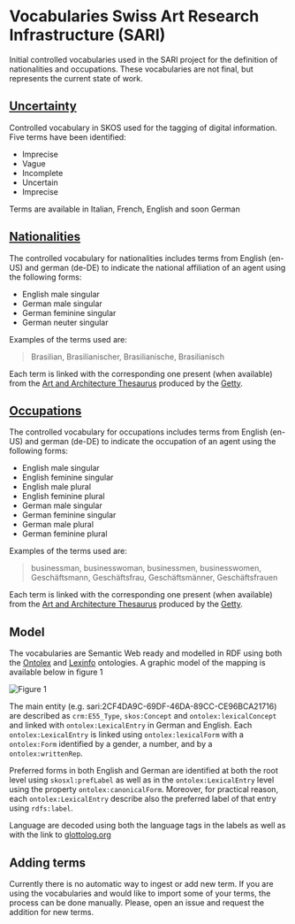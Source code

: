 # Vocabularies Swiss Art Research Infrastructure (SARI)

Initial controlled vocabularies used in the SARI project for the definition of nationalities and occupations. These vocabularies are not final, but represents the current state of work.

## [Uncertainty](uncertainty/)

 Controlled vocabulary in SKOS used for the tagging of digital information. Five terms have been identified:
 
 + Imprecise
 + Vague
 + Incomplete
 + Uncertain
 + Imprecise

Terms are available in Italian, French, English and soon German 

## [Nationalities](nationalities/)

The controlled vocabulary for nationalities includes terms from English (en-US) and german (de-DE) to indicate the national affiliation of an agent using the following forms:

* English male singular
* German male singular
* German feminine singular
* German neuter singular

Examples of the terms used are:


> Brasilian,  Brasilianischer, Brasilianische, Brasilianisch 

Each term is linked with the corresponding one present (when available) from the [Art and Architecture Thesaurus](https://www.getty.edu/research/tools/vocabularies/aat/) produced by the [Getty](http://www.getty.edu).


## [Occupations](occupation/)

The controlled vocabulary for occupations includes terms from English (en-US) and german (de-DE) to indicate the occupation of an agent using the following forms:

* English male singular
* English feminine singular
* English male plural
* English feminine plural
* German male singular
* German feminine singular
* German male plural
* German feminine plural

Examples of the terms used are:  

> businessman, businesswoman, businessmen, businesswomen, Geschäftsmann, Geschäftsfrau, Geschäftsmänner, Geschäftsfrauen 

Each term is linked with the corresponding one present (when available) from the [Art and Architecture Thesaurus](https://www.getty.edu/research/tools/vocabularies/aat/) produced by the [Getty](http://www.getty.edu).


## Model

The vocabularies are Semantic Web ready and modelled in RDF using both the [Ontolex](https://www.w3.org/2016/05/ontolex) and [Lexinfo](https://lexinfo.net/) ontologies. A graphic model of the mapping is available below in figure 1

![**Figure 1**](https://workspace.digitale-diathek.net/confluence/rest/gliffy/1.0/embeddedDiagrams/ea8df865-2778-4b49-850a-bdbf437db060.png)


The main entity (e.g. sari:2CF4DA9C-69DF-46DA-89CC-CE96BCA21716) are described as `crm:E55_Type`, `skos:Concept` and `ontolex:lexicalConcept` and linked with `ontolex:LexicalEntry` in German and English.
Each `ontolex:LexicalEntry` is linked using `ontolex:lexicalForm` with a `ontolex:Form` identified by a gender, a number, and by a `ontolex:writtenRep`.     

Preferred forms in both English and German are identified at both the root level using `skosxl:prefLabel` as well as in the `ontolex:LexicalEntry` level using the property `ontolex:canonicalForm`. Moreover, for practical reason, each `ontolex:LexicalEntry` describe also the preferred label of that entry using `rdfs:label`.     

Language are decoded using both the language tags in the labels as well as with the link to [glottolog.org](https://glottolog.org)


## Adding terms

Currently there is no automatic way to ingest or add new term. If you are using the vocabularies and would like to import some of your terms, the process can be done manually. Please, open an issue and request the addition for new terms.
